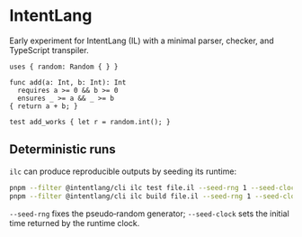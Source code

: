 # IntentLang

Early experiment for IntentLang (IL) with a minimal parser, checker, and TypeScript transpiler.

```intentlang
uses { random: Random { } }

func add(a: Int, b: Int): Int
  requires a >= 0 && b >= 0
  ensures _ >= a && _ >= b
{ return a + b; }

test add_works { let r = random.int(); }
```

## Deterministic runs

`ilc` can produce reproducible outputs by seeding its runtime:

```bash
pnpm --filter @intentlang/cli ilc test file.il --seed-rng 1 --seed-clock 0
pnpm --filter @intentlang/cli ilc build file.il --seed-rng 1 --seed-clock 0
```

`--seed-rng` fixes the pseudo‑random generator; `--seed-clock` sets the initial time returned by the runtime clock.

